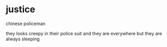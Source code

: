 # justice
chinese policeman 


they looks creepy in their police suit and they are everywhere
but they are always sleeping
